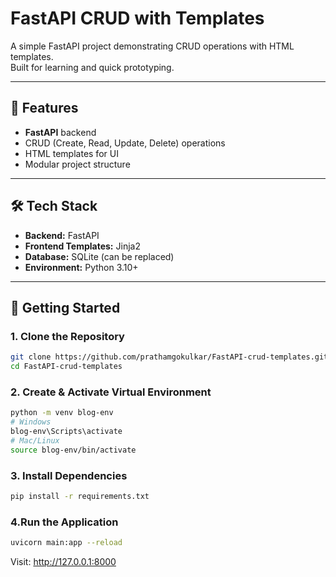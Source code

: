 # FastAPI CRUD with Templates

A simple FastAPI project demonstrating CRUD operations with HTML templates.  
Built for learning and quick prototyping.

---

## 📂 Features
- **FastAPI** backend
- CRUD (Create, Read, Update, Delete) operations
- HTML templates for UI
- Modular project structure

---

## 🛠 Tech Stack
- **Backend:** FastAPI
- **Frontend Templates:** Jinja2
- **Database:** SQLite (can be replaced)
- **Environment:** Python 3.10+

---

## 🚀 Getting Started

### 1. Clone the Repository
```bash
git clone https://github.com/prathamgokulkar/FastAPI-crud-templates.git
cd FastAPI-crud-templates
```

### 2. Create & Activate Virtual Environment
```bash
python -m venv blog-env
# Windows
blog-env\Scripts\activate
# Mac/Linux
source blog-env/bin/activate
```

### 3. Install Dependencies
```bash
pip install -r requirements.txt
```

### 4.Run the Application
```bash
uvicorn main:app --reload
```
Visit: http://127.0.0.1:8000
